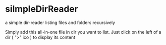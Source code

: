 silmpleDirReader
================

a simple dir-reader listing files and folders recursively


Simply add this all-in-one file in dir you want to list.
Just click on the left of a dir ( ">" ico ) to display its content
